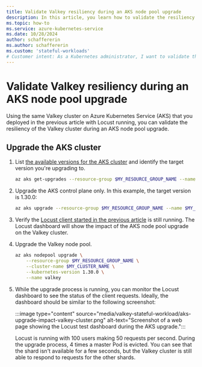 ```yaml
---
title: Validate Valkey resiliency during an AKS node pool upgrade
description: In this article, you learn how to validate the resiliency of the Valkey cluster on Azure Kubernetes during a nodepool upgrade.
ms.topic: how-to
ms.service: azure-kubernetes-service
ms.date: 10/28/2024
author: schaffererin
ms.author: schaffererin
ms.custom: 'stateful-workloads'
# Customer intent: As a Kubernetes administrator, I want to validate the resiliency of the Valkey cluster during a node pool upgrade, so that I can ensure minimal disruption and continued performance of my applications throughout the upgrade process.
---
```


# Validate Valkey resiliency during an AKS node pool upgrade

Using the same Valkey cluster on Azure Kubernetes Service (AKS) that you deployed in the previous article with Locust running, you can validate the resiliency of the Valkey cluster during an AKS node pool upgrade.


## Upgrade the AKS cluster

1. List [the available versions for the AKS cluster][check-for-available-aks-cluster-upgrades] and identify the target version you're upgrading to.

    ```bash
    az aks get-upgrades --resource-group $MY_RESOURCE_GROUP_NAME --name $MY_CLUSTER_NAME --output table
    ```

2. Upgrade the AKS control plane only. In this example, the target version is 1.30.0:

    ```bash
    az aks upgrade --resource-group $MY_RESOURCE_GROUP_NAME --name $MY_CLUSTER_NAME --control-plane-only --kubernetes-version 1.30.0
    ```

3. Verify the [Locust client started in the previous article][validate-valkey-cluster] is still running. The Locust dashboard will show the impact of the AKS node pool upgrade on the Valkey cluster.

4. Upgrade the Valkey node pool.

    ```bash
    az aks nodepool upgrade \
        --resource-group $MY_RESOURCE_GROUP_NAME \
        --cluster-name $MY_CLUSTER_NAME \
        --kubernetes-version 1.30.0 \
        --name valkey
    ```

4. While the upgrade process is running, you can monitor the Locust dashboard to see the status of the client requests. Ideally, the dashboard should be similar to the following screenshot:

      :::image type="content" source="media/valkey-stateful-workload/aks-upgrade-impact-valkey-cluster.png" alt-text="Screenshot of a web page showing the Locust test dashboard during the AKS upgrade.":::

   Locust is running with 100 users making 50 requests per second. During the upgrade process, 4 times a master Pod is evicted. You can see that the shard isn't available for a few seconds, but the Valkey cluster is still able to respond to requests for the other shards.

<!-- Internal links -->

[check-for-available-aks-cluster-upgrades]: /azure/aks/upgrade-aks-cluster?tabs=azure-cli#check-for-available-aks-cluster-upgrades
[validate-valkey-cluster]: ./validate-valkey-cluster.md
